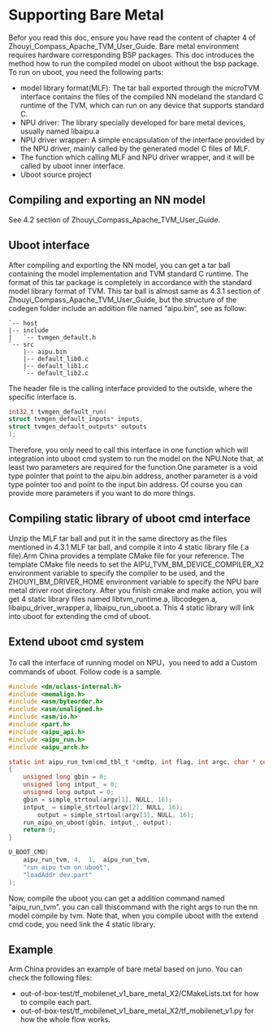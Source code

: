 <!---This file is CONFIDENTIAL and created by Arm Technology (China) Co., Ltd.-->
<!---See the copyright file distributed with this work for additional information-->
<!---regarding copyright ownership.-->

# Supporting Bare Metal

Befor you read this doc, ensure you have read the content of chapter 4 of Zhouyi_Compass_Apache_TVM_User_Guide.
Bare metal environment requires hardware corresponding BSP packages. This doc introduces the method how to
run the compiled model on uboot without the bsp package. To run on uboot, you need the following parts:
- model library format(MLF): The tar ball exported through the microTVM interface contains the files of the
  compiled NN modeland the standard C runtime of the TVM,
  which can run on any device that supports standard C.
- NPU driver: The library specially developed for bare metal devices, usually named libaipu.a
- NPU driver wrapper: A simple encapsulation of the interface provided by the NPU driver, mainly called by
 the generated model C files of MLF.
- The function which calling MLF and NPU driver wrapper, and it will be called by uboot inner interface.
- Uboot source project

## Compiling and exporting an NN model

See 4.2 section of Zhouyi_Compass_Apache_TVM_User_Guide.

## Uboot interface

After compiling and exporting the NN model, you can get a tar ball containing the
model implementation and TVM standard C runtime. The format of this tar package is
completely in accordance with the standard model library format of TVM. This tar ball
is almost same as 4.3.1 section of Zhouyi_Compass_Apache_TVM_User_Guide, but the structure
of the codegen folder include an addition  file named “aipu.bin”, see as follow:

```
`-- host
|-- include
|   `-- tvmgen_default.h
`-- src
    |-- aipu.bin
    |-- default_lib0.c
    |-- default_lib1.c
    `-- default_lib2.c
```

The header file is the calling interface provided to the outside, where the specific interface is.

```c
int32_t tvmgen_default_run(
struct tvmgen_default_inputs* inputs,
struct tvmgen_default_outputs* outputs
);
```

Therefore, you only need to call this interface in one function which will integration into uboot
cmd system to run the model on the NPU.Note that, at least two parameters are required for the
function.One parameter is a void type pointer that point to the aipu.bin address, another
parameter is a void type pointer too and point to the input.bin address. Of course you can provide
more parameters if you want to do more things.

## Compiling static library of uboot cmd interface
Unzip the MLF tar ball and put it in the same directory as the files mentioned in 4.3.1 MLF tar ball,
and compile it into 4 static library file (.a file).Arm China provides a template CMake file for your
reference. The template CMake file needs to set the AIPU_TVM_BM_DEVICE_COMPILER_X2 environment variable
to specify the compiler to be used, and the ZHOUYI_BM_DRIVER_HOME environment variable to specify the
NPU bare metal driver root directory. After you finish cmake and make action, you will get 4 static
library files named libtvm_runtime.a, libcodegen.a, libaipu_driver_wrapper.a, libaipu_run_uboot.a.
This 4 static library will link into uboot for extending the cmd of uboot.

## Extend uboot cmd system
To call the interface of running model on NPU，you need to add a Custom commands of uboot.
Follow code is a sample.

```c
#include <dm/uclass-internal.h>
#include <memalign.h>
#include <asm/byteorder.h>
#include <asm/unaligned.h>
#include <asm/io.h>
#include <part.h>
#include <aipu_api.h>
#include <aipu_run.h>
#include <aipu_arch.h>

static int aipu_run_tvm(cmd_tbl_t *cmdtp, int flag, int argc, char * const argv[])
{
    unsigned long gbin = 0;
    unsigned long intput_ = 0;
    unsigned long output = 0;
    gbin = simple_strtoul(argv[1], NULL, 16);
    intput_ = simple_strtoul(argv[2], NULL, 16);
        output = simple_strtoul(argv[3], NULL, 16);
    run_aipu_on_uboot(gbin, intput_, output);
    return 0;
}

U_BOOT_CMD(
    aipu_run_tvm, 4,  1,  aipu_run_tvm,
    "run aipu tvm on uboot",
    "loadAddr dev:part"
);
```

Now, compile the uboot you can get a addition command named “aipu_run_tvm”.
you can call thiscommand with the right args to run the nn model compile by tvm.
Note that, when you compile uboot with the extend cmd code, you need link the 4 static library.

## Example
Arm China provides an example of bare metal based on juno. You can check the following files:
- out-of-box-test/tf_mobilenet_v1_bare_metal_X2/CMakeLists.txt for how to compile each part.
- out-of-box-test/tf_mobilenet_v1_bare_metal_X2/tf_mobilenet_v1.py for how the whole flow works.



